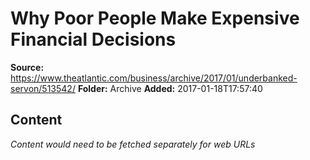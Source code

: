 # Why Poor People Make Expensive Financial Decisions

**Source:** https://www.theatlantic.com/business/archive/2017/01/underbanked-servon/513542/
**Folder:** Archive
**Added:** 2017-01-18T17:57:40




## Content
*Content would need to be fetched separately for web URLs*
